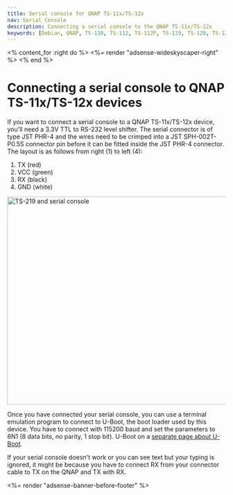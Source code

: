```yaml
---
title: Serial console for QNAP TS-11x/TS-12x
nav: Serial Console
description: Connecting a serial console to the QNAP TS-11x/TS-12x
keywords: [Debian, QNAP, TS-110, TS-112, TS-112P, TS-119, TS-120, TS-121, serial, console, RS-232, hack]
---
```


<% content_for :right do %>
<%= render "adsense-wideskyscaper-right" %>
<% end %>

<h1>Connecting a serial console to QNAP TS-11x/TS-12x devices</h1>

If you want to connect a serial console to a QNAP TS-11x/TS-12x device, you'll
need a 3.3V TTL to RS-232 level shifter.  The serial connector is of type
JST PHR-4 and the wires need to be crimped into a JST SPH-002T-P0.5S
connector pin before it can be fitted inside the JST PHR-4 connector.  The
layout is as follows from right (1) to left (4):

<ol>
<li>TX (red)</li>
<li>VCC (green)</li>
<li>RX (black)</li>
<li>GND (white)</li>
</ol>

<img src = "../images/img_0004s.jpg" class="border" alt = "TS-219 and serial console" width="640" height="480" />

Once you have connected your serial console, you can use a terminal
emulation program to connect to U-Boot, the boot loader used by this
device.  You have to connect with 115200 baud and set the parameters to 8N1
(8 data bits, no parity, 1 stop bit).  U-Boot on a <a href =
"../uboot/">separate page about U-Boot</a>.

If your serial console doesn't work or you can see text but your typing is
ignored, it might be because you have to connect RX from your connector
cable to TX on the QNAP and TX with RX.

<div class="bbf">
<%= render "adsense-banner-before-footer" %>
</div>

